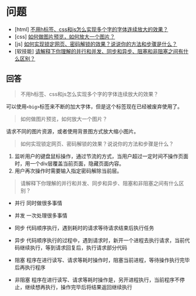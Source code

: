 # 问题

- [html] [不用h标签、css和js怎么实现多个字的字体连续放大的效果？](https://github.com/haizlin/fe-interview/issues/1213)
- [css] [如何做图片预览，如何放大一个图片？](https://github.com/haizlin/fe-interview/issues/1214)
- [js] [如何实现锁定网页、密码解锁的效果？说说你的方法和步骤是什么？](https://github.com/haizlin/fe-interview/issues/1215)
- [软技能] [请解释下你理解的并行和并发、同步和异步、阻塞和非阻塞之间有什么区别？](https://github.com/haizlin/fe-interview/issues/1216)

## 回答

>  不用h标签、css和js怎么实现多个字的字体连续放大的效果？

可以使用`<big>`标签来不断的加大字体，但是这个标签现在已经被废弃使用了。

> 如何做图片预览，如何放大一个图片？

请求不同的图片资源，或者使用背景图方式放大缩小图片。

> 如何实现锁定网页、密码解锁的效果？说说你的方法和步骤是什么？

1. 监听用户的键盘鼠标操作，通过节流的方式，当用户超过一定时间不操作页面时，用一个div层覆盖当前页面，隐藏页面内容。
2. 用户再次操作时需要输入指定密码解除当前层。

> 请解释下你理解的并行和并发、同步和异步、阻塞和非阻塞之间有什么区别？

+ 并行 同时做很多事情
+ 并发 一次处理很多事情

+ 同步 代码顺序执行，遇到耗时的请求等待请求结束后执行任务
+ 异步 代码顺序执行的过程中，遇到请求时，新开一个进程去执行请求，当前代码继续执行，等到请求回复后，执行请求部分代码

+ 阻塞 程序在进行读写、请求等耗时操作时，阻塞当前进程，等待操作执行完毕后再执行程序
+ 非阻塞 程序在进行读写、请求等耗时操作是，另开进程执行，当前程序不停止，继续想再执行，操作完毕后将结果返回继续执行

